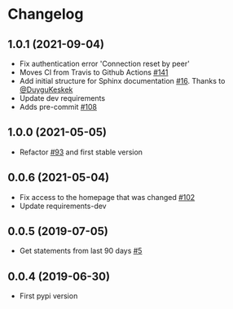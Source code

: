 Changelog
=========


1.0.1 (2021-09-04)
------------
- Fix authentication error 'Connection reset by peer'
- Moves CI from Travis to Github Actions [#141](https://github.com/lucasrcezimbra/pyitau/issues/141)
- Add initial structure for Sphinx documentation [#16](https://github.com/lucasrcezimbra/pyitau/issues/16). Thanks to [@DuyguKeskek](https://github.com/DuyguKeskek)
- Update dev requirements
- Adds pre-commit [#108](https://github.com/lucasrcezimbra/pyitau/issues/108)


1.0.0 (2021-05-05)
------------
- Refactor [#93](https://github.com/lucasrcezimbra/pyitau/issues/93) and first stable version


0.0.6 (2021-05-04)
------------
- Fix access to the homepage that was changed [#102](https://github.com/lucasrcezimbra/pyitau/issues/102)
- Update requirements-dev


0.0.5 (2019-07-05)
------------
- Get statements from last 90 days [#5](https://github.com/lucasrcezimbra/pyitau/issues/5)


0.0.4 (2019-06-30)
------------
- First pypi version
